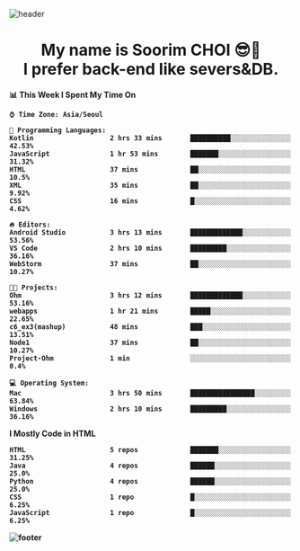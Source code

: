 <!--
**sxxrxm/sxxrxm** is a ✨ _special_ ✨ repository because its `README.md` (this file) appears on your GitHub profile.
-->
![header](https://capsule-render.vercel.app/api?type=Waving&color=gradient&height=300&section=header&text=Soorim%20CHOI&fontSize=90&animation=twinkling&fontAlignY=40)
<h1 align="center">
  My name is <b>Soorim CHOI<b> 😎👋
  <br>
  I prefer back-end like severs&DB.
</h1>
  
<!--START_SECTION:waka-->
📊 **This Week I Spent My Time On** 

```text
⌚︎ Time Zone: Asia/Seoul

💬 Programming Languages: 
Kotlin                   2 hrs 33 mins       ██████████░░░░░░░░░░░░░░░   42.53% 
JavaScript               1 hr 53 mins        ███████░░░░░░░░░░░░░░░░░░   31.32% 
HTML                     37 mins             ██░░░░░░░░░░░░░░░░░░░░░░░   10.5% 
XML                      35 mins             ██░░░░░░░░░░░░░░░░░░░░░░░   9.92% 
CSS                      16 mins             █░░░░░░░░░░░░░░░░░░░░░░░░   4.62%

🔥 Editors: 
Android Studio           3 hrs 13 mins       █████████████░░░░░░░░░░░░   53.56% 
VS Code                  2 hrs 10 mins       █████████░░░░░░░░░░░░░░░░   36.16% 
WebStorm                 37 mins             ██░░░░░░░░░░░░░░░░░░░░░░░   10.27%

🐱‍💻 Projects: 
Ohm                      3 hrs 12 mins       █████████████░░░░░░░░░░░░   53.16% 
webapps                  1 hr 21 mins        █████░░░░░░░░░░░░░░░░░░░░   22.65% 
c6_ex3(mashup)           48 mins             ███░░░░░░░░░░░░░░░░░░░░░░   13.51% 
Node1                    37 mins             ██░░░░░░░░░░░░░░░░░░░░░░░   10.27% 
Project-Ohm              1 min               ░░░░░░░░░░░░░░░░░░░░░░░░░   0.4%

💻 Operating System: 
Mac                      3 hrs 50 mins       ████████████████░░░░░░░░░   63.84% 
Windows                  2 hrs 10 mins       █████████░░░░░░░░░░░░░░░░   36.16%

```

**I Mostly Code in HTML** 

```text
HTML                     5 repos             ███████░░░░░░░░░░░░░░░░░░   31.25% 
Java                     4 repos             ██████░░░░░░░░░░░░░░░░░░░   25.0% 
Python                   4 repos             ██████░░░░░░░░░░░░░░░░░░░   25.0% 
CSS                      1 repo              █░░░░░░░░░░░░░░░░░░░░░░░░   6.25% 
JavaScript               1 repo              █░░░░░░░░░░░░░░░░░░░░░░░░   6.25%

```



<!--END_SECTION:waka-->


![footer](https://capsule-render.vercel.app/api?type=Waving&section=footer&color=gradient&height=300)
